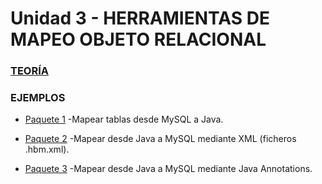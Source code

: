 # Unidad 3 - HERRAMIENTAS DE MAPEO OBJETO RELACIONAL


### [TEORÍA](Teoria.md)


### EJEMPLOS

- [Paquete 1](P01_Tablas_Mapeadas_a_Java) -Mapear tablas desde MySQL a Java.


- [Paquete 2](P02_Mapeo_mediante_XML) -Mapear desde Java a MySQL mediante XML (ficheros .hbm.xml).


- [Paquete 3](P03_Mapeo_mediante_Annotations) -Mapear desde Java a MySQL mediante Java Annotations.